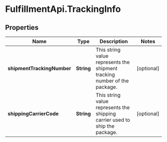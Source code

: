 # FulfillmentApi.TrackingInfo

## Properties
Name | Type | Description | Notes
------------ | ------------- | ------------- | -------------
**shipmentTrackingNumber** | **String** | This string value represents the shipment tracking number of the package. | [optional] 
**shippingCarrierCode** | **String** | This string value represents the shipping carrier used to ship the package. | [optional] 
